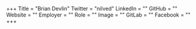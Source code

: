 +++
Title = "Brian Devlin"
Twitter = "nilved"
LinkedIn = ""
GitHub = ""
Website = ""
Employer = ""
Role = ""
Image = ""
GitLab = ""
Facebook = ""
+++
